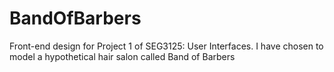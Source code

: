 # BandOfBarbers
Front-end design for Project 1 of SEG3125: User Interfaces. I have chosen to model a hypothetical hair salon called Band of Barbers
